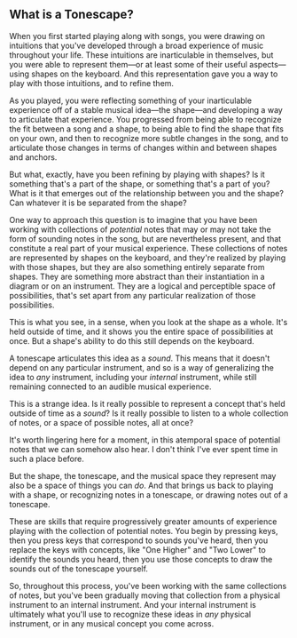 ## What is a Tonescape?



When you first started playing along with songs, you were drawing on intuitions that you've developed through a broad experience of music throughout your life. These intuitions are inarticulable in themselves, but you were able to represent them&mdash;or at least some of their useful aspects&mdash;using shapes on the keyboard. And this representation gave you a way to play with those intuitions, and to refine them.

As you played, you were reflecting something of your inarticulable experience off of a stable musical idea&mdash;the shape&mdash;and developing a way to articulate that experience. You progressed from being able to recognize the fit between a song and a shape, to being able to find the shape that fits on your own, and then to recognize more subtle changes in the song, and to articulate those changes in terms of changes within and between shapes and anchors.

But what, exactly, have you been refining by playing with shapes? Is it something that's a part of the shape, or something that's a part of you? What is it that emerges out of the relationship between you and the shape? Can whatever it is be separated from the shape?

One way to approach this question is to imagine that you have been working with collections of *potential* notes that may or may not take the form of sounding notes in the song, but are nevertheless present, and that constitute a real part of your musical experience. These collections of notes are represented by shapes on the keyboard, and they're realized by playing with those shapes, but they are also something entirely separate from shapes. They are something more abstract than their instantiation in a diagram or on an instrument. They are a logical and perceptible space of possibilities, that's set apart from any particular realization of those possibilities.

This is what you see, in a sense, when you look at the shape as a whole. It's held outside of time, and it shows you the entire space of possibilities at once. But a shape's ability to do this still depends on the keyboard.

A tonescape articulates this idea as a *sound*. This means that it doesn't depend on any particular instrument, and so is a way of generalizing the idea to *any* instrument, including your *internal* instrument, while still remaining connected to an audible musical experience.

This is a strange idea. Is it really possible to represent a concept that's held outside of time as a *sound*? Is it really possible to listen to a whole collection of notes, or a space of possible notes, all at once?

It's worth lingering here for a moment, in this atemporal space of potential notes that we can somehow also hear. I don't think I've ever spent time in such a place before.

But the shape, the tonescape, and the musical space they represent may also be a space of things you can *do*. And that brings us back to playing with a shape, or recognizing notes in a tonescape, or drawing notes out of a tonescape. 

These are skills that require progressively greater amounts of experience playing with the collection of potential notes. You begin by pressing keys, then you press keys that correspond to sounds you've heard, then you replace the keys with concepts, like "One Higher" and "Two Lower" to identify the sounds you heard, then you use those concepts to draw the sounds out of the tonescape yourself. 

So, throughout this process, you've been working with the same collections of notes, but you've been gradually moving that collection from a physical instrument to an internal instrument. And your internal instrument is ultimately what you'll use to recognize these ideas in *any* physical instrument, or in any musical concept you come across.